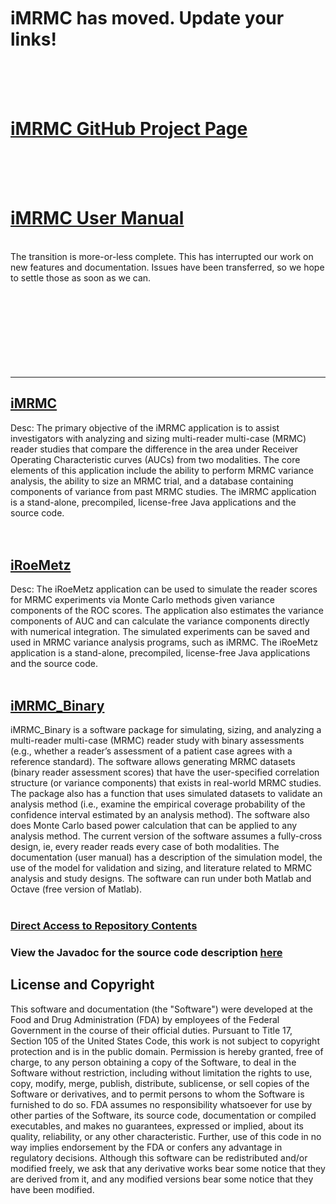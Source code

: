 <br>
<br>
<br>
<h1>iMRMC has moved. Update your links!</h1>

<br>
<br>
<br>
<h1><a href='https://github.com/DIDSR/iMRMC'>iMRMC GitHub Project Page</a></h1>

<br>
<br>
<br>
<h1><a href='http://didsr.github.io/iMRMC/000_iMRMC/userManualHTML/index.htm'>iMRMC User Manual</a></h1>

<br>
The transition is more-or-less complete. This has interrupted our work on new features and documentation. Issues have been transferred, so we hope to settle those as soon as we can.<br>
<br>
<br>
<br>
<br>
<br>
<br>
<br>
<br>

<hr />

<h2><a href='iMRMCGuide.md'>iMRMC</a></h2>
Desc: The primary objective of the iMRMC application is to assist investigators with analyzing and sizing multi-reader multi-case (MRMC) reader studies that compare the difference in the area under Receiver Operating Characteristic curves (AUCs) from two modalities. The core elements of this application include the ability to perform MRMC variance analysis, the ability to size an MRMC trial, and a database containing components of variance from past MRMC studies. The iMRMC application is a stand-alone, precompiled, license-free Java applications and the source code.<br>
<br>
<br>
<h2><a href='iRoeMetzGuide.md'>iRoeMetz</a></h2>
Desc: The iRoeMetz application can be used to simulate the reader scores for MRMC experiments via Monte Carlo methods given variance components of the ROC scores. The application also estimates the variance components of AUC and can calculate the variance components directly with numerical integration. The simulated experiments can be saved and used in MRMC variance analysis programs, such as iMRMC. The iRoeMetz application is a stand-alone, precompiled, license-free Java applications and the source code.<br>
<br>
<h2><a href='iMRMC_Binary.md'>iMRMC_Binary</a></h2>
iMRMC_Binary is a software package for simulating, sizing, and analyzing a multi-reader multi-case (MRMC) reader study with binary assessments (e.g., whether a reader’s assessment of a patient case agrees with a reference standard). The software allows generating MRMC datasets (binary reader assessment scores) that have the user-specified correlation structure (or variance components) that exists in real-world MRMC studies. The package also has a function that uses simulated datasets to validate an analysis method (i.e., examine the empirical coverage probability of the confidence interval estimated by an analysis method).  The software also does Monte Carlo based power calculation that can be applied to any analysis method. The current version of the software assumes a fully-cross design, ie, every reader reads every case of both modalities. The documentation (user manual) has a description of the simulation model, the use of the model for validation and sizing, and literature related to MRMC analysis and study designs. The software can run under both Matlab and Octave (free version of Matlab).<br>
<br>

<h3><a href='http://imrmc.googlecode.com/svn/'>Direct Access to Repository Contents</a></h3>

<h3>View the Javadoc for the source code description <a href='http://imrmc.googlecode.com/svn/javadoc/index.html'>here</a></h3>

<h2>License and Copyright</h2>
This software and documentation (the "Software") were developed at the Food and Drug Administration (FDA) by employees of the Federal Government in the course of their official duties. Pursuant to Title 17, Section 105 of the United States Code, this work is not subject to copyright protection and is in the public domain. Permission is hereby granted, free of charge, to any person obtaining a copy of the Software, to deal in the Software without restriction, including without limitation the rights to use, copy, modify, merge, publish, distribute, sublicense, or sell copies of the Software or derivatives, and to permit persons to whom the Software is furnished to do so. FDA assumes no responsibility whatsoever for use by other parties of the Software, its source code, documentation or compiled executables, and makes no guarantees, expressed or implied, about its quality, reliability, or any other characteristic. Further, use of this code in no way implies endorsement by the FDA or confers any advantage in regulatory decisions. Although this software can be redistributed and/or modified freely, we ask that any derivative works bear some notice that they are derived from it, and any modified versions bear some notice that they have been modified.